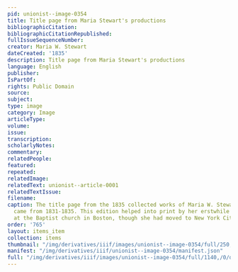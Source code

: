 ```yaml
---
pid: unionist--image-0354
title: Title page from Maria Stewart's productions
bibliographicCitation: 
bibliographicCitationRepublished: 
fullIssueSequenceNumber: 
creator: Maria W. Stewart
dateCreated: '1835'
description: Title page from Maria Stewart's productions
language: English
publisher: 
IsPartOf: 
rights: Public Domain
source: 
subject: 
type: image
category: Image
articleType: 
volume: 
issue: 
transcription: 
scholarlyNotes: 
commentary: 
relatedPeople: 
featured: 
repeated: 
relatedImage: 
relatedText: unionist--article-0001
relatedTextIssue: 
filename: 
caption: The title page from the 1835 collected works of Maria W. Stewart. The contents
  came from 1831-1835. This edition helped into print by her erstwhile fellow congregants
  at the Baptist church in Boston, though she had moved to New York City by 1835.
order: '765'
layout: items_item
collection: items
thumbnail: "/img/derivatives/iiif/images/unionist--image-0354/full/250,/0/default.jpg"
manifest: "/img/derivatives/iiif/unionist--image-0354/manifest.json"
full: "/img/derivatives/iiif/images/unionist--image-0354/full/1140,/0/default.jpg"
---
```

